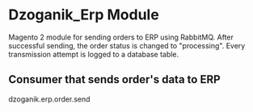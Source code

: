 # Dzoganik_Erp Module

Magento 2 module for sending orders to ERP using RabbitMQ.
After successful sending, the order status is changed to "processing".
Every transmission attempt is logged to a database table.

## Consumer that sends order's data to ERP
dzoganik.erp.order.send
